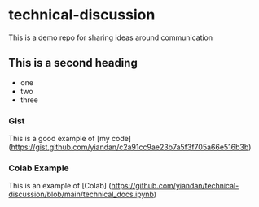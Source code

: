 # technical-discussion
This is a demo repo for sharing ideas around communication




## This is a second heading

* one
* two
* three


### Gist

This is a good example of [my code] (https://gist.github.com/yiandan/c2a91cc9ae23b7a5f3f705a66e516b3b)


### Colab Example

This is an example of [Colab] (https://github.com/yiandan/technical-discussion/blob/main/technical_docs.ipynb)
